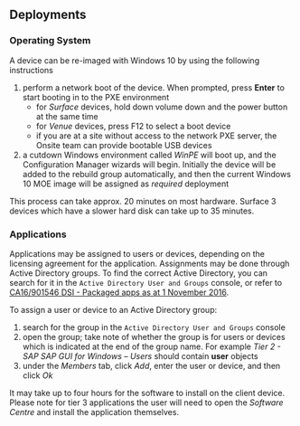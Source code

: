 ## Deployments

### Operating System
A device can be re-imaged with Windows 10 by using the following instructions

1. perform a network boot of the device. When prompted, press **Enter** to start booting in to the PXE environment
    * for *Surface* devices, hold down volume down and the power button at the same time
    * for *Venue* devices, press F12 to select a boot device
    * if you are at a site without access to the network PXE server, the Onsite team can provide bootable USB devices
1. a cutdown Windows environment called *WinPE* will boot up, and the Configuration Manager wizards will begin. Initially the device will be added to the rebuild group automatically, and then the current Windows 10 MOE image will be assigned as *required* deployment

This process can take approx. 20 minutes on most hardware. Surface 3 devices which have a slower hard disk can take up to 35 minutes.

### Applications
Applications may be assigned to users or devices, depending on the licensing agreement for the application. Assignments may be done through Active Directory groups. To find the correct Active Directory, you can search for it in the `Active Directory User and Groups` console, or refer to [CA16/901546 DSI - Packaged apps as at 1 November 2016](trim://CA16%2f901546/?db=C1&view).

To assign a user or device to an Active Directory group:

1. search for the group in the `Active Directory User and Groups` console
1. open the group; take note of whether the group is for users or devices which is indicated at the end of the group name. For example *Tier 2 - SAP SAP GUI for Windows – Users* should contain **user** objects
1.  under the *Members* tab, click *Add*, enter the user or device, and then click *Ok*

It may take up to four hours for the software to install on the client device. Please note for tier 3 applications the user will need to open the *Software Centre* and install the application themselves.
